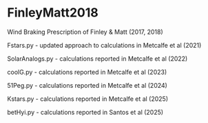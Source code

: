# FinleyMatt2018
Wind Braking Prescription of Finley & Matt (2017, 2018)

Fstars.py - updated approach to calculations in Metcalfe et al (2021)

SolarAnalogs.py - calculations reported in Metcalfe et al (2022)

coolG.py - calculations reported in Metcalfe et al (2023)

51Peg.py - calculations reported in Metcalfe et al (2024)

Kstars.py - calculations reported in Metcalfe et al (2025)

betHyi.py - calculations reported in Santos et al (2025)

